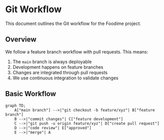 # Git Workflow

This document outlines the Git workflow for the Foodime project.

## Overview

We follow a feature branch workflow with pull requests. This means:

1. The `main` branch is always deployable
2. Development happens on feature branches
3. Changes are integrated through pull requests
4. We use continuous integration to validate changes

## Basic Workflow

```mermaid title="Git Workflow" type="diagram"
graph TD;
    A["main branch"] -->|"git checkout -b feature/xyz"| B["feature branch"]
    B -->|"commit changes"| C["feature development"]
    C -->|"git push -u origin feature/xyz"| D["create pull request"]
    D -->|"code review"| E["approved"]
    E -->|"merge"| A
